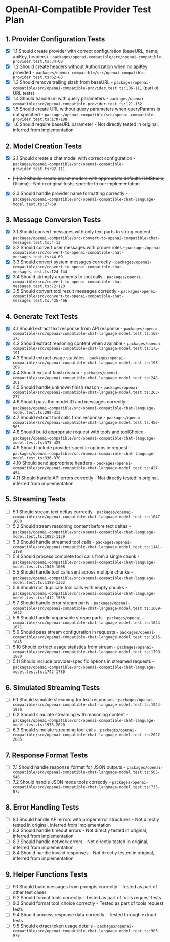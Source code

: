 # OpenAI-Compatible Provider Test Plan

## 1. Provider Configuration Tests

- [x] 1.1 Should create provider with correct configuration (baseURL, name, apiKey, headers) - `packages/openai-compatible/src/openai-compatible-provider.test.ts:34-60`
- [x] 1.2 Should create headers without Authorization when no apiKey provided - `packages/openai-compatible/src/openai-compatible-provider.test.ts:62-80`
- [x] 1.3 Should remove trailing slash from baseURL - `packages/openai-compatible/src/openai-compatible-provider.test.ts:106-111` (part of URL tests)
- [x] 1.4 Should handle url with query parameters - `packages/openai-compatible/src/openai-compatible-provider.test.ts:121-132`
- [x] 1.5 Should create URL without query parameters when queryParams is not specified - `packages/openai-compatible/src/openai-compatible-provider.test.ts:170-188`
- [x] 1.6 Should require baseURL parameter - Not directly tested in original, inferred from implementation

## 2. Model Creation Tests

- [x] 2.1 Should create a chat model with correct configuration - `packages/openai-compatible/src/openai-compatible-provider.test.ts:92-111`
- ~~[-] 2.2 Should create preset models with appropriate defaults (LMStudio, Ollama) - Not in original tests, specific to our implementation~~
- [x] 2.3 Should handle provider name formatting correctly - `packages/openai-compatible/src/openai-compatible-chat-language-model.test.ts:27-68`

## 3. Message Conversion Tests

- [x] 3.1 Should convert messages with only text parts to string content - `packages/openai-compatible/src/convert-to-openai-compatible-chat-messages.test.ts:4-13`
- [x] 3.2 Should convert user messages with proper roles - `packages/openai-compatible/src/convert-to-openai-compatible-chat-messages.test.ts:44-69`
- [x] 3.3 Should convert system messages correctly - `packages/openai-compatible/src/convert-to-openai-compatible-chat-messages.test.ts:124-144`
- [x] 3.4 Should stringify arguments to tool calls - `packages/openai-compatible/src/convert-to-openai-compatible-chat-messages.test.ts:72-120`
- [x] 3.5 Should convert tool result messages correctly - `packages/openai-compatible/src/convert-to-openai-compatible-chat-messages.test.ts:425-466`

## 4. Generate Text Tests

- [x] 4.1 Should extract text response from API response - `packages/openai-compatible/src/openai-compatible-chat-language-model.test.ts:162-173`
- [x] 4.2 Should extract reasoning content when available - `packages/openai-compatible/src/openai-compatible-chat-language-model.test.ts:175-191`
- [x] 4.3 Should extract usage statistics - `packages/openai-compatible/src/openai-compatible-chat-language-model.test.ts:193-209`
- [x] 4.4 Should extract finish reason - `packages/openai-compatible/src/openai-compatible-chat-language-model.test.ts:248-261`
- [x] 4.5 Should handle unknown finish reason - `packages/openai-compatible/src/openai-compatible-chat-language-model.test.ts:263-277`
- [x] 4.6 Should pass the model ID and messages correctly - `packages/openai-compatible/src/openai-compatible-chat-language-model.test.ts:299-313`
- [x] 4.7 Should extract tool calls from response - `packages/openai-compatible/src/openai-compatible-chat-language-model.test.ts:456-503`
- [x] 4.8 Should build appropriate request with tools and toolChoice - `packages/openai-compatible/src/openai-compatible-chat-language-model.test.ts:373-425`
- [x] 4.9 Should include provider-specific options in request - `packages/openai-compatible/src/openai-compatible-chat-language-model.test.ts:336-370`
- [x] 4.10 Should send appropriate headers - `packages/openai-compatible/src/openai-compatible-chat-language-model.test.ts:427-454`
- [x] 4.11 Should handle API errors correctly - Not directly tested in original, inferred from implementation

## 5. Streaming Tests

- [ ] 5.1 Should stream text deltas correctly - `packages/openai-compatible/src/openai-compatible-chat-language-model.test.ts:1047-1080`
- [ ] 5.2 Should stream reasoning content before text deltas - `packages/openai-compatible/src/openai-compatible-chat-language-model.test.ts:1082-1139`
- [ ] 5.3 Should handle streamed tool calls - `packages/openai-compatible/src/openai-compatible-chat-language-model.test.ts:1141-1198`
- [ ] 5.4 Should process complete tool calls from a single chunk - `packages/openai-compatible/src/openai-compatible-chat-language-model.test.ts:1540-1608`
- [ ] 5.5 Should handle tool calls sent across multiple chunks - `packages/openai-compatible/src/openai-compatible-chat-language-model.test.ts:1198-1362`
- [ ] 5.6 Should not duplicate tool calls with empty chunks - `packages/openai-compatible/src/openai-compatible-chat-language-model.test.ts:1412-1538`
- [ ] 5.7 Should handle error stream parts - `packages/openai-compatible/src/openai-compatible-chat-language-model.test.ts:1609-1642`
- [ ] 5.8 Should handle unparsable stream parts - `packages/openai-compatible/src/openai-compatible-chat-language-model.test.ts:1644-1671`
- [ ] 5.9 Should pass stream configuration in requests - `packages/openai-compatible/src/openai-compatible-chat-language-model.test.ts:1015-1045`
- [ ] 5.10 Should extract usage statistics from stream - `packages/openai-compatible/src/openai-compatible-chat-language-model.test.ts:1798-1880`
- [ ] 5.11 Should include provider-specific options in streamed requests - `packages/openai-compatible/src/openai-compatible-chat-language-model.test.ts:1742-1780`

## 6. Simulated Streaming Tests

- [ ] 6.1 Should simulate streaming for text responses - `packages/openai-compatible/src/openai-compatible-chat-language-model.test.ts:1944-1976`
- [ ] 6.2 Should simulate streaming with reasoning content - `packages/openai-compatible/src/openai-compatible-chat-language-model.test.ts:1978-2020`
- [ ] 6.3 Should simulate streaming tool calls - `packages/openai-compatible/src/openai-compatible-chat-language-model.test.ts:2022-2085`

## 7. Response Format Tests

- [ ] 7.1 Should handle response_format for JSON outputs - `packages/openai-compatible/src/openai-compatible-chat-language-model.test.ts:505-546`
- [ ] 7.2 Should handle JSON mode tools correctly - `packages/openai-compatible/src/openai-compatible-chat-language-model.test.ts:735-875`

## 8. Error Handling Tests

- [ ] 8.1 Should handle API errors with proper error structures - Not directly tested in original, inferred from implementation
- [ ] 8.2 Should handle timeout errors - Not directly tested in original, inferred from implementation
- [ ] 8.3 Should handle network errors - Not directly tested in original, inferred from implementation
- [ ] 8.4 Should handle invalid responses - Not directly tested in original, inferred from implementation

## 9. Helper Functions Tests

- [ ] 9.1 Should build messages from prompts correctly - Tested as part of other test cases
- [ ] 9.2 Should format tools correctly - Tested as part of tools request tests
- [ ] 9.3 Should format tool_choice correctly - Tested as part of tools request tests
- [ ] 9.4 Should process response data correctly - Tested through extract tests
- [ ] 9.5 Should extract token usage details - `packages/openai-compatible/src/openai-compatible-chat-language-model.test.ts:903-979`